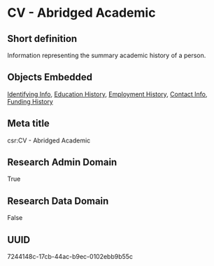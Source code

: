# CV - Abridged Academic
## Short definition
Information representing the summary academic history of a person.
## Objects Embedded
[Identifying Info](../Templates/Identifying%20Info.md), [Education History](../Templates/Education%20History.md), [Employment History](../Templates/Employment%20History.md), [Contact Info](../Templates/Contact%20Info.md), [Funding History](../Templates/Funding%20History.md)
## Meta title
csr:CV - Abridged Academic
## Research Admin Domain
True
## Research Data Domain
False
## UUID
7244148c-17cb-44ac-b9ec-0102ebb9b55c
